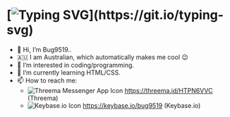 # [![Typing SVG](https://readme-typing-svg.demolab.com?font=Fira+Code&pause=1000&color=00FF00&center=true&width=666&lines=Hello.;I+am+Bug9519%2C+welcome+to+my+GitHub+Profile.)](https://git.io/typing-svg)

- 👋 Hi, I’m Bug9519..
- 🇦🇺 I am Australian, which automatically makes me cool 😉
- 👀 I’m interested in coding/programming.
- 🌱 I’m currently learning HTML/CSS.
- 📫 How to reach me:
  - ![Threema Messenger App Icon](https://upload.wikimedia.org/wikipedia/commons/thumb/2/2e/Threema's_App_Icon.png/22px-Threema's_App_Icon.png) https://threema.id/HTPN6VVC (Threema)
  - ![Keybase.io Icon](https://play-lh.googleusercontent.com/n21SI6spBy0lWLTN0Z9hkB1KKy9b0iBxicVyRGgjHOp43HC1wXxv3UxCjuxkBAmBZw=s22-rw) https://keybase.io/bug9519 (Keybase.io)
<!---
Bug9519/Bug9519 is a ✨ special ✨ repository because its `README.md` (this file) appears on your GitHub profile.
You can click the Preview link to take a look at your changes.
--->
